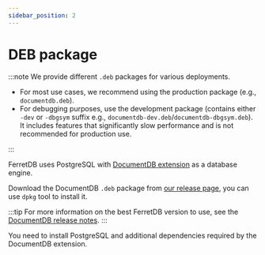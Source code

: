```yaml
---
sidebar_position: 2
---
```


# DEB package

:::note
We provide different `.deb` packages for various deployments.

- For most use cases, we recommend using the production package (e.g., `documentdb.deb`).
- For debugging purposes, use the development package (contains either `-dev` or `-dbgsym` suffix e.g., `documentdb-dev.deb`/`documentdb-dbgsym.deb`).
  It includes features that significantly slow performance and is not recommended for production use.

:::

FerretDB uses PostgreSQL with [DocumentDB extension](https://github.com/microsoft/documentdb) as a database engine.

Download the DocumentDB `.deb` package from [our release page](https://github.com/FerretDB/documentdb/releases/),
you can use `dpkg` tool to install it.

:::tip
For more information on the best FerretDB version to use, see the [DocumentDB release notes](https://github.com/FerretDB/documentdb/releases/).
:::

You need to install PostgreSQL and additional dependencies required by the DocumentDB extension.
